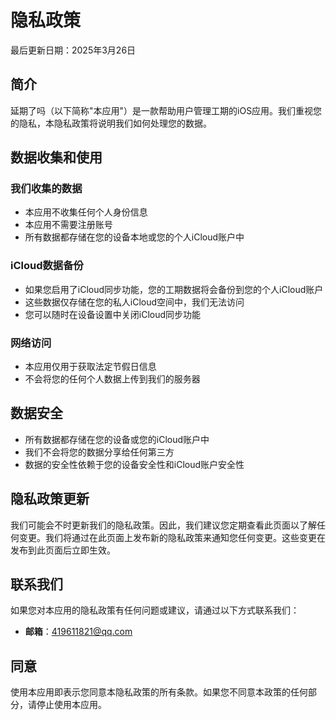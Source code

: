 # 隐私政策

最后更新日期：2025年3月26日

## 简介

延期了吗（以下简称"本应用"）是一款帮助用户管理工期的iOS应用。我们重视您的隐私，本隐私政策将说明我们如何处理您的数据。

## 数据收集和使用

### 我们收集的数据
- 本应用不收集任何个人身份信息
- 本应用不需要注册账号
- 所有数据都存储在您的设备本地或您的个人iCloud账户中

### iCloud数据备份
- 如果您启用了iCloud同步功能，您的工期数据将会备份到您的个人iCloud账户
- 这些数据仅存储在您的私人iCloud空间中，我们无法访问
- 您可以随时在设备设置中关闭iCloud同步功能

### 网络访问
- 本应用仅用于获取法定节假日信息
- 不会将您的任何个人数据上传到我们的服务器

## 数据安全

- 所有数据都存储在您的设备或您的iCloud账户中
- 我们不会将您的数据分享给任何第三方
- 数据的安全性依赖于您的设备安全性和iCloud账户安全性

## 隐私政策更新

我们可能会不时更新我们的隐私政策。因此，我们建议您定期查看此页面以了解任何变更。我们将通过在此页面上发布新的隐私政策来通知您任何变更。这些变更在发布到此页面后立即生效。

## 联系我们

如果您对本应用的隐私政策有任何问题或建议，请通过以下方式联系我们：

- **邮箱**：419611821@qq.com

## 同意

使用本应用即表示您同意本隐私政策的所有条款。如果您不同意本政策的任何部分，请停止使用本应用。
